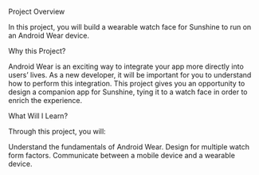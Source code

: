 Project Overview

In this project, you will build a wearable watch face for Sunshine to run on an Android Wear device.

Why this Project?

Android Wear is an exciting way to integrate your app more directly into users’ lives. As a new developer, it will be important for you to understand how to perform this integration. This project gives you an opportunity to design a companion app for Sunshine, tying it to a watch face in order to enrich the experience.

What Will I Learn?

Through this project, you will:

Understand the fundamentals of Android Wear.
Design for multiple watch form factors.
Communicate between a mobile device and a wearable device.
